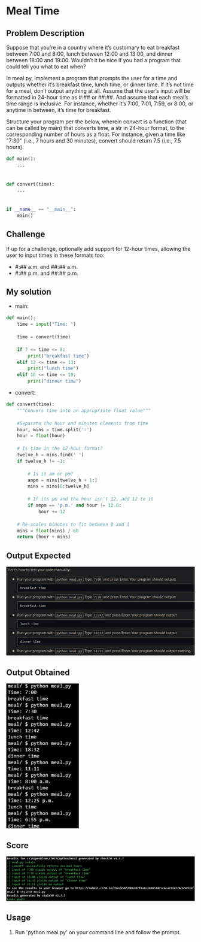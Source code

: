 # Meal Time

## Problem Description

Suppose that you’re in a country where it’s customary to eat breakfast between 7:00 and 8:00, lunch between 12:00 and 13:00, and dinner between 18:00 and 19:00. Wouldn’t it be nice if you had a program that could tell you what to eat when?

In meal.py, implement a program that prompts the user for a time and outputs whether it’s breakfast time, lunch time, or dinner time. If it’s not time for a meal, don’t output anything at all. Assume that the user’s input will be formatted in 24-hour time as #:## or ##:##. And assume that each meal’s time range is inclusive. For instance, whether it’s 7:00, 7:01, 7:59, or 8:00, or anytime in between, it’s time for breakfast.

Structure your program per the below, wherein convert is a function (that can be called by main) that converts time, a str in 24-hour format, to the corresponding number of hours as a float. For instance, given a time like "7:30" (i.e., 7 hours and 30 minutes), convert should return 7.5 (i.e., 7.5 hours).

```python
def main():
    ...


def convert(time):
    ...


if __name__ == "__main__":
    main()
```

## Challenge

If up for a challenge, optionally add support for 12-hour times, allowing the user to input times in these formats too:

- #:## a.m. and ##:## a.m.
- #:## p.m. and ##:## p.m.

## My solution

- main:

```python
def main():
    time = input("Time: ")

    time = convert(time)

    if 7 <= time <= 8:
        print("breakfast time")
    elif 12 <= time <= 13:
        print("lunch time")
    elif 18 <= time <= 19:
        print("dinner time")
```

- convert:
```python
def convert(time):
    """Convers time into an appropriate float value"""

    #Separate the hour and minutes elements from time
    hour, mins = time.split(':')
    hour = float(hour)

    # Is time in the 12-hour format?
    twelve_h = mins.find(' ')
    if twelve_h != -1:

        # Is it am or pm?
        ampm = mins[twelve_h + 1:]
        mins = mins[0:twelve_h]

        # If its pm and the hour isn't 12, add 12 to it
        if ampm == 'p.m.' and hour != 12.0:
            hour += 12

    # Re-scales minutes to fit between 0 and 1
    mins = float(mins) / 60
    return (hour + mins)
```

## Output Expected

![Output expected](./resources/output_expected.png)

## Output Obtained

![As expected](./resources/output_obtained.png)

## Score

![All good](./resources/score.png)

## Usage

1. Run 'python meal.py' on your command line and follow the prompt.